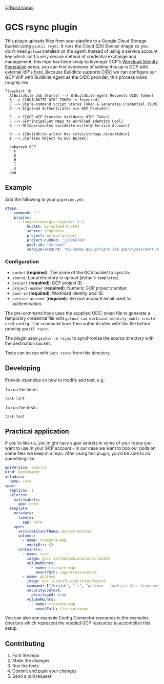 [![Build status](https://badge.buildkite.com/e1c8545c9e2647b171a8f71f6e03ceeb4c56cc09651f38c679.svg)](https://buildkite.com/theopenlane/gcs-rsync-buildkite-plugin)

# GCS rsync plugin

This plugin uploads files from your pipeline to a Google Cloud Storage bucket using `gsutil rsync`. It runs the Cloud SDK Docker image so you don't need `gcloud` installed on the agent. Instead of using a service account key which isn't a very secure method of credential exchange and management, this repo has been seutp to leverage GCP's [Workload Identity Federation](https://cloud.google.com/iam/docs/workload-identity-federation) setup; you can find overviews of setting this up in GCP with external IdP's [here](https://cloud.google.com/iam/docs/workload-identity-federation-with-other-providers#file-sourced-credentials). Because Buildkite supports [OIDC](https://buildkite.com/docs/pipelines/security/oidc) we can configure our GCP WIP with Buildkite Agent as the OIDC provider; this process looks roughly like:

```mermaid
flowchart TD
  A[Buildkite Job Starts] --> B[Buildkite Agent Requests OIDC Token]
  B --> C[BUILDKITE_OIDC_TOKEN is Injected]
  C --> D[pre-command Script Stores Token & Generates Credential JSON]
  D --> E[gcloud Authenticates via WIF Provider]

  E --> F[GCP WIF Provider Validates OIDC Token]
  F --> G[PrincipalSet Maps to Workload Identity Pool]
  G --> H[Impersonates buildkite-writer@ Service Account]

  H --> I[buildkite-writer Has roles/storage.objectAdmin]
  I --> J[Writes Object to GCS Bucket]

  subgraph GCP
    F
    G
    H
    I
    J
  end
```

## Example

Add the following to your `pipeline.yml`:

```yml
steps:
  - command: ":"
    plugins:
      - theopenlane/gcs-rsync#v1.0.2:
          bucket: my-upload-bucket
          source: templates
          project: my-gcp-project
          project-number: "123456789"
          pool-id: "my-pool"
          service-account: "my-sa@my-gcp-project.iam.gserviceaccount.com"
```

### Configuration

* `bucket` (**required**): The name of the GCS bucket to sync to.
* `source`: Local directory to upload (default: `templates`).
* `project` (**required**): GCP project ID.
* `project-number` (**required**): Numeric GCP project number.
* `pool-id` (**required**): Workload identity pool ID.
* `service-account` (**required**): Service account email used for authentication.

The pre-command hook uses the supplied OIDC token file to generate a temporary
credential file with `gcloud iam workload-identity-pools create-cred-config`.
The command hook then authenticates with this file before running
`gsutil rsync`.

The plugin uses `gsutil -m rsync` to synchronize the source directory with the destination bucket.

Tests can be run with `bats tests` from this directory.

## Developing

Provide examples on how to modify and test, e.g.:

To run the linter:
```shell
task lint
```

To run the tests:

```shell
task test
```
## Practical application

If you're like us, you might have super sekretz in some of your repos you want to use in your GCP account - in our case we want to bop our pods on some files we keep in a repo. After using this plugin, you'd be able to do something like:

```yaml
apiVersion: apps/v1
kind: Deployment
metadata:
  name: core
spec:
  replicas: 1
  selector:
    matchLabels:
      app: core
  template:
    metadata:
      labels:
        app: core
    spec:
      serviceAccountName: bucket-mounter
      volumes:
        - name: treasure-map
          emptyDir: {}
      containers:
        - name: core
          image: ghcr.io/theopenlane/core:latest
          volumeMounts:
            - name: treasure-map
              mountPath: /app/treasuremaps
        - name: gcsfuse
          image: gcr.io/gcsfuse/gcsfuse:latest
          command: ["/bin/sh", "-c", "gcsfuse --implicit-dirs treasure-map-bucket /treasuremaps && sleep infinity"]
          securityContext:
            privileged: true
          volumeMounts:
            - name: treasure-map
              mountPath: /treasuremaps
```

You can also see example Config Connector resources in the examples directory which represent the needed GCP resources to accomplish this setup.

## Contributing

1. Fork the repo
1. Make the changes
1. Run the tests
1. Commit and push your changes
1. Send a pull request
